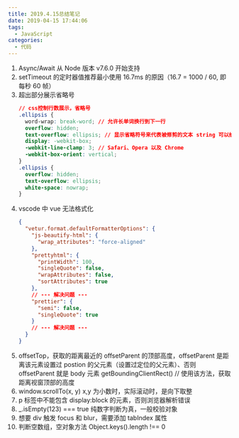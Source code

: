 ```yaml
---
title: 2019.4.15总结笔记
date: 2019-04-15 17:44:06
tags:
  - JavaScript
categories:
  - 代码
---
```


1. Async/Await 从 Node 版本 v7.6.0 开始支持
2. setTimeout 的定时器值推荐最小使用 16.7ms 的原因（16.7 = 1000 / 60, 即每秒 60 帧）
3. 超出部分展示省略号
   ```css
   // css控制行数展示，省略号
   .ellipsis {
     word-wrap: break-word; // 允许长单词换行到下一行
     overflow: hidden;
     text-overflow: ellipsis; // 显示省略符号来代表被修剪的文本 string 可以给定string
     display: -webkit-box;
     -webkit-line-clamp: 3; // Safari、Opera 以及 Chrome
     -webkit-box-orient: vertical;
   }
   .ellipsis {
     overflow: hidden;
     text-overflow: ellipsis;
     white-space: nowrap;
   }
   ```
4. vscode 中 vue 无法格式化
   ```json
   {
     "vetur.format.defaultFormatterOptions": {
       "js-beautify-html": {
         "wrap_attributes": "force-aligned"
       },
       "prettyhtml": {
         "printWidth": 100,
         "singleQuote": false,
         "wrapAttributes": false,
         "sortAttributes": true
       },
       // --- 解决问题 ---
       "prettier": {
         "semi": false,
         "singleQuote": true
       }
       // --- 解决问题 ---
     }
   }
   ```
5. offsetTop，获取的距离最近的 offsetParent 的顶部高度，offsetParent 是距离该元素设置过 postion 的父元素（设置过定位的父元素）、否则 offsetParent 就是 body 元素 getBoundingClientRect() // 使用该方法，获取距离视窗顶部的高度
6. window.scrollTo(x, y) x,y 为小数时，实际滚动时，是向下取整
7. p 标签中不能包含 display:block 的元素，否则浏览器解析错误
8. \_.isEmpty(123) === true 纯数字判断为真，一般校验对象
9. 想要 div 触发 focus 和 blur，需要添加 tabIndex 属性
10. 判断空数组，空对象方法 Object.keys().length !== 0
